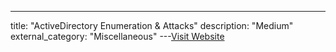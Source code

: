 ---
title: "ActiveDirectory Enumeration & Attacks"
description: "Medium"
external_category: "Miscellaneous"
---[Visit Website](https://academy.hackthebox.com/module/details/143)

